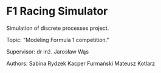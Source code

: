 F1 Racing Simulator
===================

Simulation of discrete processes project.

Topic:
	"Modeling Formula 1 competition."

Supervisor:
	dr inż. Jarosław Wąs

Authors:
	Sabina Rydzek
	Kacper Furmański
	Mateusz Kotlarz
